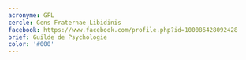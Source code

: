 ```yaml
---
acronyme: GFL
cercle: Gens Fraternae Libidinis
facebook: https://www.facebook.com/profile.php?id=100086428092428
brief: Guilde de Psychologie
color: '#000'
---
```


